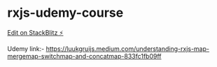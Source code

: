 # rxjs-udemy-course

[Edit on StackBlitz ⚡️](https://stackblitz.com/edit/rxjs-jw-course-3h-exercises-cancellation-unsubscr-zzqrbs)

Udemy link:- https://luukgruijs.medium.com/understanding-rxjs-map-mergemap-switchmap-and-concatmap-833fc1fb09ff 

